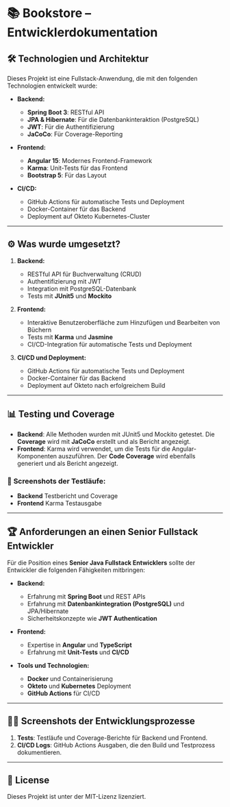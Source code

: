 
# 📚 Bookstore – Entwicklerdokumentation

## 🛠️ **Technologien und Architektur**

Dieses Projekt ist eine Fullstack-Anwendung, die mit den folgenden Technologien entwickelt wurde:

- **Backend:**
  - **Spring Boot 3**: RESTful API
  - **JPA & Hibernate**: Für die Datenbankinteraktion (PostgreSQL)
  - **JWT**: Für die Authentifizierung
  - **JaCoCo**: Für Coverage-Reporting

- **Frontend:**
  - **Angular 15**: Modernes Frontend-Framework
  - **Karma**: Unit-Tests für das Frontend
  - **Bootstrap 5**: Für das Layout

- **CI/CD:**
  - GitHub Actions für automatische Tests und Deployment
  - Docker-Container für das Backend
  - Deployment auf Okteto Kubernetes-Cluster

---

## ⚙️ **Was wurde umgesetzt?**

1. **Backend:**
   - RESTful API für Buchverwaltung (CRUD)
   - Authentifizierung mit JWT
   - Integration mit PostgreSQL-Datenbank
   - Tests mit **JUnit5** und **Mockito**

2. **Frontend:**
   - Interaktive Benutzeroberfläche zum Hinzufügen und Bearbeiten von Büchern
   - Tests mit **Karma** und **Jasmine**
   - CI/CD-Integration für automatische Tests und Deployment

3. **CI/CD und Deployment:**
   - GitHub Actions für automatische Tests und Deployment
   - Docker-Container für das Backend
   - Deployment auf Okteto nach erfolgreichem Build

---

## 📊 **Testing und Coverage**

- **Backend**: Alle Methoden wurden mit JUnit5 und Mockito getestet. Die **Coverage** wird mit **JaCoCo** erstellt und als Bericht angezeigt.
- **Frontend**: Karma wird verwendet, um die Tests für die Angular-Komponenten auszuführen. Der **Code Coverage** wird ebenfalls generiert und als Bericht angezeigt.

### 🧪 **Screenshots der Testläufe**:
- **Backend** Testbericht und Coverage
- **Frontend** Karma Testausgabe

---

## 🏆 **Anforderungen an einen Senior Fullstack Entwickler**

Für die Position eines **Senior Java Fullstack Entwicklers** sollte der Entwickler die folgenden Fähigkeiten mitbringen:

- **Backend:**
  - Erfahrung mit **Spring Boot** und REST APIs
  - Erfahrung mit **Datenbankintegration (PostgreSQL)** und JPA/Hibernate
  - Sicherheitskonzepte wie **JWT Authentication**

- **Frontend:**
  - Expertise in **Angular** und **TypeScript**
  - Erfahrung mit **Unit-Tests** und **CI/CD**

- **Tools und Technologien:**
  - **Docker** und Containerisierung
  - **Okteto** und **Kubernetes** Deployment
  - **GitHub Actions** für CI/CD

---

## 🧑‍💻 **Screenshots der Entwicklungsprozesse**

1. **Tests**: Testläufe und Coverage-Berichte für Backend und Frontend.
2. **CI/CD Logs**: GitHub Actions Ausgaben, die den Build und Testprozess dokumentieren.

---

## 📄 **License**

Dieses Projekt ist unter der MIT-Lizenz lizenziert.
